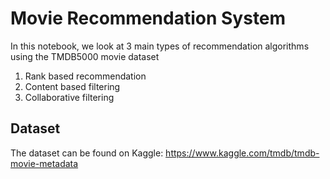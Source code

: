 # Movie Recommendation System
In this notebook, we look at 3 main types of recommendation algorithms using the TMDB5000 movie dataset
1. Rank based recommendation
2. Content based filtering
3. Collaborative filtering

## Dataset
The dataset can be found on Kaggle: https://www.kaggle.com/tmdb/tmdb-movie-metadata
 
